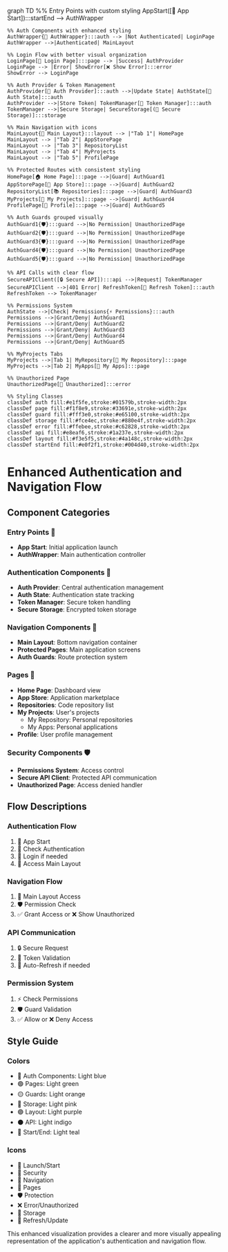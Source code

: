 graph TD
    %% Entry Points with custom styling
    AppStart([🚀 App Start]):::startEnd --> AuthWrapper

    %% Auth Components with enhanced styling
    AuthWrapper{🔐 AuthWrapper}:::auth --> |Not Authenticated| LoginPage
    AuthWrapper -->|Authenticated| MainLayout
    
    %% Login Flow with better visual organization
    LoginPage[📝 Login Page]:::page --> |Success| AuthProvider
    LoginPage --> |Error| ShowError[❌ Show Error]:::error
    ShowError --> LoginPage
    
    %% Auth Provider & Token Management
    AuthProvider[👤 Auth Provider]:::auth -->|Update State| AuthState[🔄 Auth State]:::auth
    AuthProvider -->|Store Token| TokenManager[🎫 Token Manager]:::auth
    TokenManager -->|Secure Storage| SecureStorage[(💾 Secure Storage)]:::storage
    
    %% Main Navigation with icons
    MainLayout{📱 Main Layout}:::layout --> |"Tab 1"| HomePage
    MainLayout --> |"Tab 2"| AppStorePage
    MainLayout --> |"Tab 3"| RepositoryList
    MainLayout --> |"Tab 4"| MyProjects
    MainLayout --> |"Tab 5"| ProfilePage
    
    %% Protected Routes with consistent styling
    HomePage[🏠 Home Page]:::page -->|Guard| AuthGuard1
    AppStorePage[🏪 App Store]:::page -->|Guard| AuthGuard2
    RepositoryList[📚 Repositories]:::page -->|Guard| AuthGuard3
    MyProjects[📂 My Projects]:::page -->|Guard| AuthGuard4
    ProfilePage[👤 Profile]:::page -->|Guard| AuthGuard5
    
    %% Auth Guards grouped visually
    AuthGuard1{🛡️}:::guard -->|No Permission| UnauthorizedPage
    AuthGuard2{🛡️}:::guard -->|No Permission| UnauthorizedPage
    AuthGuard3{🛡️}:::guard -->|No Permission| UnauthorizedPage
    AuthGuard4{🛡️}:::guard -->|No Permission| UnauthorizedPage
    AuthGuard5{🛡️}:::guard -->|No Permission| UnauthorizedPage
    
    %% API Calls with clear flow
    SecureAPIClient([🔒 Secure API]):::api -->|Request| TokenManager
    SecureAPIClient -->|401 Error| RefreshToken[🔄 Refresh Token]:::auth
    RefreshToken --> TokenManager
    
    %% Permissions System
    AuthState -->|Check| Permissions{⚡ Permissions}:::auth
    Permissions -->|Grant/Deny| AuthGuard1
    Permissions -->|Grant/Deny| AuthGuard2
    Permissions -->|Grant/Deny| AuthGuard3
    Permissions -->|Grant/Deny| AuthGuard4
    Permissions -->|Grant/Deny| AuthGuard5
    
    %% MyProjects Tabs
    MyProjects -->|Tab 1| MyRepository[📁 My Repository]:::page
    MyProjects -->|Tab 2| MyApps[📱 My Apps]:::page
    
    %% Unauthorized Page
    UnauthorizedPage[🚫 Unauthorized]:::error
    
    %% Styling Classes
    classDef auth fill:#e1f5fe,stroke:#01579b,stroke-width:2px
    classDef page fill:#f1f8e9,stroke:#33691e,stroke-width:2px
    classDef guard fill:#fff3e0,stroke:#e65100,stroke-width:2px
    classDef storage fill:#fce4ec,stroke:#880e4f,stroke-width:2px
    classDef error fill:#ffebee,stroke:#c62828,stroke-width:2px
    classDef api fill:#e8eaf6,stroke:#1a237e,stroke-width:2px
    classDef layout fill:#f3e5f5,stroke:#4a148c,stroke-width:2px
    classDef startEnd fill:#e0f2f1,stroke:#004d40,stroke-width:2px

# Enhanced Authentication and Navigation Flow

## Component Categories

### Entry Points 🚀
- **App Start**: Initial application launch
- **AuthWrapper**: Main authentication controller

### Authentication Components 🔐
- **Auth Provider**: Central authentication management
- **Auth State**: Authentication state tracking
- **Token Manager**: Secure token handling
- **Secure Storage**: Encrypted token storage

### Navigation Components 📱
- **Main Layout**: Bottom navigation container
- **Protected Pages**: Main application screens
- **Auth Guards**: Route protection system

### Pages 📑
- **Home Page**: Dashboard view
- **App Store**: Application marketplace
- **Repositories**: Code repository list
- **My Projects**: User's projects
  - My Repository: Personal repositories
  - My Apps: Personal applications
- **Profile**: User profile management

### Security Components 🛡️
- **Permissions System**: Access control
- **Secure API Client**: Protected API communication
- **Unauthorized Page**: Access denied handler

## Flow Descriptions

### Authentication Flow
1. 🚀 App Start
2. 🔐 Check Authentication
3. 📝 Login if needed
4. 📱 Access Main Layout

### Navigation Flow
1. 📱 Main Layout Access
2. 🛡️ Permission Check
3. ✅ Grant Access or ❌ Show Unauthorized

### API Communication
1. 🔒 Secure Request
2. 🎫 Token Validation
3. 🔄 Auto-Refresh if needed

### Permission System
1. ⚡ Check Permissions
2. 🛡️ Guard Validation
3. ✅ Allow or ❌ Deny Access

## Style Guide

### Colors
- 🔵 Auth Components: Light blue
- 🟢 Pages: Light green
- 🟡 Guards: Light orange
- 🔴 Storage: Light pink
- 🟣 Layout: Light purple
- ⚫ API: Light indigo
- 🌊 Start/End: Light teal

### Icons
- 🚀 Launch/Start
- 🔐 Security
- 📱 Navigation
- 📑 Pages
- 🛡️ Protection
- ❌ Error/Unauthorized
- 💾 Storage
- 🔄 Refresh/Update

This enhanced visualization provides a clearer and more visually appealing representation of the application's authentication and navigation flow.
